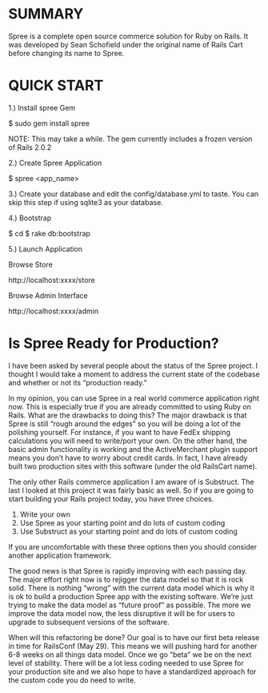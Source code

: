 SUMMARY
=======

Spree is a complete open source commerce solution for Ruby on Rails.  It was developed by Sean Schofield under the original name of Rails Cart before changing its name to Spree.

QUICK START
===========

1.) Install spree Gem 

$ sudo gem install spree

NOTE: This may take a while.  The gem currently includes a frozen version of Rails 2.0.2

2.) Create Spree Application

$ spree <app_name>

3.) Create your database and edit the config/database.yml to taste.  You can skip this 
step if using sqlite3 as your database.

4.) Bootstrap

$ cd <app-name>
$ rake db:bootstrap

5.) Launch Application

Browse Store

http://localhost:xxxx/store

Browse Admin Interface

http://localhost:xxxx/admin     

Is Spree Ready for Production?
==============================

I have been asked by several people about the status of the Spree
project. I thought I would take a moment to address the current state
of the codebase and whether or not its “production ready.”

In my opinion, you can use Spree in a real world commerce application
right now. This is especially true if you are already committed to
using Ruby on Rails. What are the drawbacks to doing this? The major
drawback is that Spree is still “rough around the edges” so you will
be doing a lot of the polishing yourself. For instance, if you want to
have FedEx shipping calculations you will need to write/port your own.
On the other hand, the basic admin functionality is working and the
ActiveMerchant plugin support means you don’t have to worry about
credit cards. In fact, I have already built two production sites with
this software (under the old RailsCart name).

The only other Rails commerce application I am aware of is Substruct.
The last I looked at this project it was fairly basic as well. So if
you are going to start building your Rails project today, you have
three choices.

1. Write your own 
2. Use Spree as your starting point and do lots of custom coding
3. Use Substruct as your starting point and do lots of custom coding

If you are uncomfortable with these three options then you should
consider another application framework.

The good news is that Spree is rapidly improving with each passing
day. The major effort right now is to rejigger the data model so that
it is rock solid. There is nothing “wrong” with the current data model
which is why it is ok to build a production Spree app with the
existing software. We’re just trying to make the data model as “future
proof” as possible. The more we improve the data model now, the less
disruptive it will be for users to upgrade to subsequent versions of
the software.

When will this refactoring be done? Our goal is to have our first beta
release in time for RailsConf (May 29). This means we will pushing
hard for another 6-8 weeks on all things data model. Once we go “beta”
we be on the next level of stability. There will be a lot less coding
needed to use Spree for your production site and we also hope to have
a standardized approach for the custom code you do need to write.